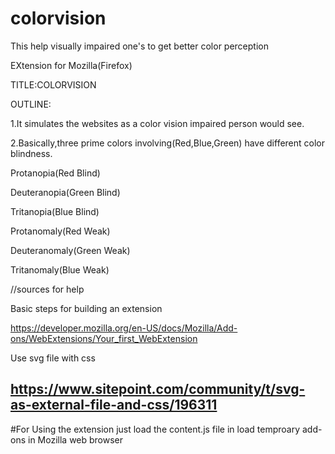 # colorvision

This help visually impaired one's to get better color perception

EXtension for Mozilla(Firefox)

TITLE:COLORVISION

OUTLINE:

1.It simulates the websites as a color vision impaired person would see.

2.Basically,three prime colors involving(Red,Blue,Green) have different color blindness.

Protanopia(Red Blind)

Deuteranopia(Green Blind)

Tritanopia(Blue Blind)

Protanomaly(Red Weak)

Deuteranomaly(Green Weak)

Tritanomaly(Blue Weak)

//sources for help

Basic steps for building an extension

https://developer.mozilla.org/en-US/docs/Mozilla/Add-ons/WebExtensions/Your_first_WebExtension

Use svg file with css

https://www.sitepoint.com/community/t/svg-as-external-file-and-css/196311
----------------------------------------------------------------------------------

#For Using the extension just load the content.js file in load temproary add-ons in Mozilla web browser
